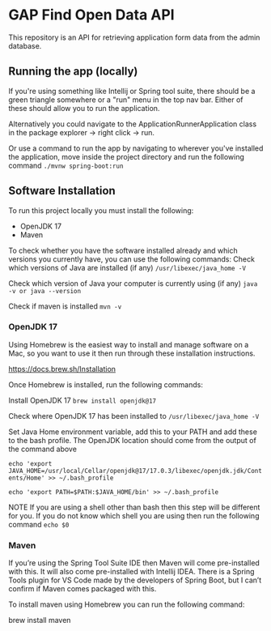 # GAP Find Open Data API
This repository is an API for retrieving application form data from the admin database.

## Running the app (locally)
If you're using something like Intellij or Spring tool suite, there should be a green triangle somewhere or a "run" menu in the top nav bar. Either of these should allow you to run the application.

Alternatively you could navigate to the ApplicationRunnerApplication class in the package explorer -> right click -> run.

Or use a command to run the app by navigating to wherever you've installed the application, move inside the project directory and run the following command
`./mvnw spring-boot:run`

## Software Installation
To run this project locally you must install the following:
* OpenJDK 17
* Maven

To check whether you have the software installed already and which versions you currently have, you can use the following commands:
Check which versions of Java are installed (if any) `/usr/libexec/java_home -V`

Check which version of Java your computer is currently using (if any) `java -v or java --version`

Check if maven is installed `mvn -v`

### OpenJDK 17
Using Homebrew is the easiest way to install and manage software on a Mac, so you want to use it then run through these installation instructions.

https://docs.brew.sh/Installation

Once Homebrew is installed, run the following commands:

Install OpenJDK 17
`brew install openjdk@17`

Check where OpenJDK 17 has been installed to
`/usr/libexec/java_home -V`

Set Java Home environment variable, add this to your PATH and add these to the bash profile. The OpenJDK location should come from the output of the command above

`echo 'export JAVA_HOME=/usr/local/Cellar/openjdk@17/17.0.3/libexec/openjdk.jdk/Contents/Home' >> ~/.bash_profile`

`echo 'export PATH=$PATH:$JAVA_HOME/bin' >> ~/.bash_profile`

NOTE If you are using a shell other than bash then this step will be different for you. If you do not know which shell you are using then run the following command
`echo $0`

### Maven
If you’re using the Spring Tool Suite IDE then Maven will come pre-installed with this. It will also come pre-installed with Intellij IDEA. There is a Spring Tools plugin for VS Code made by the developers of Spring Boot, but I can’t confirm if Maven comes packaged with this.

To install maven using Homebrew you can run the following command:

brew install maven
